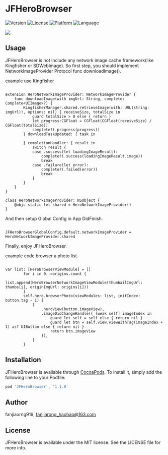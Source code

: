 # JFHeroBrowser

[![Version](https://img.shields.io/cocoapods/v/JFHeroBrowser.svg?style=flat)](https://cocoapods.org/pods/JFHeroBrowser)
[![License](https://img.shields.io/cocoapods/l/JFHeroBrowser.svg?style=flat)](https://cocoapods.org/pods/JFHeroBrowser)
[![Platform](https://img.shields.io/cocoapods/p/JFHeroBrowser.svg?style=flat)](https://cocoapods.org/pods/JFHeroBrowser)
![Language](https://img.shields.io/badge/language-Swift-DE5C43.svg?style=flat)

![](https://github.com/JerryFans/JFHeroBrowser/raw/master/preview1.gif)

## Usage

JFHeroBrowser is not include any network image cache framework(like Kingfisher or SDWebImage). So first step, you should implement NetworkImageProvider Protocol func downloadImage().

example use Kingfisher

```

extension HeroNetworkImageProvider: NetworkImageProvider {
    func downloadImage(with imgUrl: String, complete: Complete<UIImage>?) {
        KingfisherManager.shared.retrieveImage(with: URL(string: imgUrl)!, options: nil) { receiveSize, totalSize in
            guard totalSize > 0 else { return }
            let progress:CGFloat = CGFloat(CGFloat(receiveSize) / CGFloat(totalSize))
            complete?(.progress(progress))
        } downloadTaskUpdated: { task in

        } completionHandler: { result in
            switch result {
            case .success(let loadingImageResult):
                complete?(.success(loadingImageResult.image))
                break
            case .failure(let error):
                complete?(.failed(error))
                break
            }
        }
    }
}

class HeroNetworkImageProvider: NSObject {
    @objc static let shared = HeroNetworkImageProvider()
}

```

And then setup Global Config in App DidFinish.

```

JFHeroBrowserGlobalConfig.default.networkImageProvider = HeroNetworkImageProvider.shared

```


Finally, enjoy JFHeroBrowser.

example code browser a photo list.

```

var list: [HeroBrowserViewModule] = []
        for i in 0..<origins.count {
            list.append(HeroBrowserNetworkImageViewModule(thumbailImgUrl: thumbs[i], originImgUrl: origins[i]))
        }
        self.hero.browserPhoto(viewModules: list, initIndex: button.tag - 1) {
            [
                .heroView(button.imageView),
                .imageDidChangeHandle({ [weak self] imageIndex in
                    guard let self = self else { return nil }
                    guard let btn = self.view.viewWithTag(imageIndex + 1) as? UIButton else { return nil }
                    return btn.imageView
                }),
            ]
        }

```


## Installation

JFHeroBrowser is available through [CocoaPods](https://cocoapods.org). To install
it, simply add the following line to your Podfile:

```ruby
pod 'JFHeroBrowser', '1.1.0'
```

## Author

fanjiaorng919, fanjiarong_haohao@163.com

## License

JFHeroBrowser is available under the MIT license. See the LICENSE file for more info.
